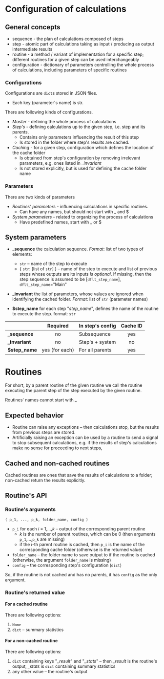 ﻿# Configuration of calculations
## General concepts
* sequence - the plan of calculations composed of steps
* step - atomic part of calculations taking as input / producing as output
  intermediate results
* routine - a method / variant of implementation for a specific step; different
  routines for a given step can be used interchangeably
* configuration - dictionary of parameters controlling the whole process 
  of calculations, including parameters of specific routines
  
### Configurations
Configurations are `dict`s stored in JSON files. 
* Each key (parameter's name) is str. 

There are following kinds of configurations.
* *Master* - defining the whole process of calculations
* *Step's* - defining calculations up to the given step, i.e. step and its parents.
	* Contains only parameters influencing the result of this step
	* Is stored in the folder where step's results are cached.
* *Caching* - for a given step, configuration which defines the location of the cache folder
	* Is obtained from step's configuration by removing irrelevant parameters, e.g. ones listed in *_invariant*
	* Is not stored explicitly, but is used for defining the cache folder name    
### Parameters
There are two kinds of parameters
* *Routines' parameters* - influencing calculations in specific routines.
	* Can have any names, but should not start with _ and $
* *System parameters* - related to organizing the process of calculations
	* Have predefined names, start with _ or $

## System parameters
* **_sequence** the calculation sequence. 
	*Format*: list of two types of elements:
	* `str` – name of the step to execute
	* { `str`: [list of `str`] } – name of the step to execute and list of previous steps whose outputs are its inputs
	*Is optional*. If missing, then the step sequence is assumed to be [`dflt_step_name`], `dflt_step_name`="Main"
	
	

* **_invariant** the list of parameters, whose values are ignored when identifying the cached folder.
	*Format*: list of `str` (parameter names)

* **$step_name** for each step "*step_name*", defines the name of the routine to execute the step. format: `str`

|               | Required      | In step's config | Cache ID   |
| :-------------| :------------:|------------------|:----------:|
| **_sequence** | no     		| Subsequence      |yes			|
| **_invariant**| no		    | Step's + system  |no			|
| **$step_name**| yes (for each)| For all parents  |yes			|

# Routines
For short, by a parent routine of the given routine we call the routine executing the parent step of the step executed by the given routine.

Routines' names cannot start with _

## Expected behavior
* Routine can raise any exceptions – then calculations stop, but the results from previous steps are stored.
* Artificially raising an exception can be used by a routine to send a signal to stop subsequent calculations, e.g. if the results of step's calculations make no sense for proceeding to next steps, 

## Cached and non-cached routines
Cached routines are ones that save the results of calculations to a folder; non-cached return the results explicitly.

## Routine's API

### Routine's arguments
`( p_1, ..., p_k, folder_name, config )`
* `p_i` for each *i* = 1,...,*k* – output of the corresponding parent routine
	* *k* is the number of parent routines, which can be 0 (then arguments `p_1`,...,`p_k` are missing)
	* if the *i*-th parent routine is cached, then `p_i` is the name of the corresponding cache folder (otherwise is the returned value)
* `folder_name` – the folder name to save output to if the routine is cached (otherwise, the argument `folder_name` is missing)  
* `config` – the corresponding step's configuration (`dict`)

So, if the routine is not cached and has no parents, it has `config` as the only argument.

### Routine's returned value

#### For a cached routine
There are following options:
1. `None`
2. `dict` – summary statistics

#### For a non-cached routine
There are following options:
1. `dict` containing keys "*_result*" and "*_stats*" – then *_result* is the routine's output, *_stats* is `dict` containing summary statistics
2. any other value – the routine's output
 

